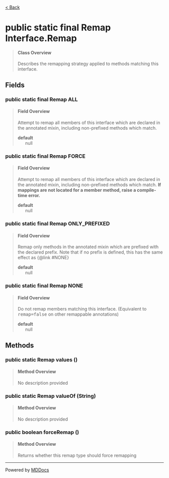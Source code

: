 [< Back](../README.md)
# public static final Remap Interface.Remap #
>#### Class Overview ####
>Describes the remapping strategy applied to methods matching this
 interface.
## Fields ##
### public static final Remap ALL ###
>#### Field Overview ####
>Attempt to remap all members of this interface which are declared in
 the annotated mixin, including non-prefixed methods which match.
>
>**default**<br />
>&nbsp;&nbsp;&nbsp;&nbsp;&nbsp;&nbsp;null
>
### public static final Remap FORCE ###
>#### Field Overview ####
>Attempt to remap all members of this interface which are declared in
 the annotated mixin, including non-prefixed methods which match. <b>
 If mappings are not located for a member method, raise a compile-time
 error.</b>
>
>**default**<br />
>&nbsp;&nbsp;&nbsp;&nbsp;&nbsp;&nbsp;null
>
### public static final Remap ONLY_PREFIXED ###
>#### Field Overview ####
>Remap only methods in the annotated mixin which are prefixed with the
 declared prefix. Note that if no prefix is defined, this has the same
 effect as {@link #NONE}
>
>**default**<br />
>&nbsp;&nbsp;&nbsp;&nbsp;&nbsp;&nbsp;null
>
### public static final Remap NONE ###
>#### Field Overview ####
>Do not remap members matching this interface. (Equivalent to <tt>
 remap=false</tt> on other remappable annotations)
>
>**default**<br />
>&nbsp;&nbsp;&nbsp;&nbsp;&nbsp;&nbsp;null
>
## Methods ##
### public static Remap values () ###
>#### Method Overview ####
>No description provided
>
### public static Remap valueOf (String) ###
>#### Method Overview ####
>No description provided
>
### public boolean forceRemap () ###
>#### Method Overview ####
>Returns whether this remap type should force remapping
>

---
Powered by [MDDocs](https://github.com/VRCube/MDDocs)